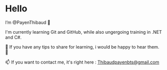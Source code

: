 # Hello

I’m @PayenThibaud 👋

I'm currently learning Git and GitHub, while also ungergoing training in .NET and C#.

🌱 If you have any tips to share for learning, i would be happy to hear them. 👀

📫 If you want to contact me, it's right here : Thibaudpayenbts@gmail.com
